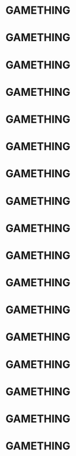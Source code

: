 # GAMETHING
# GAMETHING
# GAMETHING
# GAMETHING
# GAMETHING
# GAMETHING
# GAMETHING
# GAMETHING
# GAMETHING
# GAMETHING
# GAMETHING
# GAMETHING
# GAMETHING
# GAMETHING
# GAMETHING
# GAMETHING
# GAMETHING
